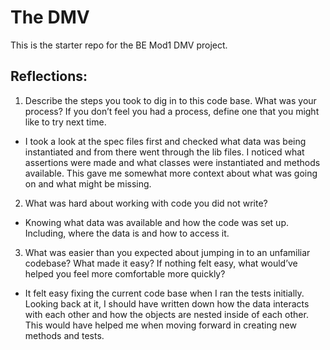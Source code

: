 # The DMV

This is the starter repo for the BE Mod1 DMV project.

## Reflections: 
1. Describe the steps you took to dig in to this code base. What was your process? If you don’t feel you had a process, define one that you might like to try next time.
- I took a look at the spec files first and checked what data was being instantiated and from there went through the lib files. I noticed what assertions were made and what classes were instantiated and methods available. This gave me somewhat more context about what was going on and what might be missing.

2. What was hard about working with code you did not write?
- Knowing what data was available and how the code was set up. Including, where the data is and how to access it.

3. What was easier than you expected about jumping in to an unfamiliar codebase? What made it easy? If nothing felt easy, what would’ve helped you feel more comfortable more quickly?
- It felt easy fixing the current code base when I ran the tests initially. Looking back at it, I should have written down how the data interacts with each other and how the objects are nested inside of each other. This would have helped me when moving forward in creating new methods and tests.